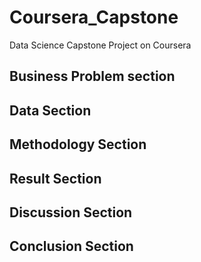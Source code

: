# Coursera_Capstone
Data Science Capstone Project on Coursera

## Business Problem section

## Data Section

## Methodology Section

## Result Section

## Discussion Section

## Conclusion Section
